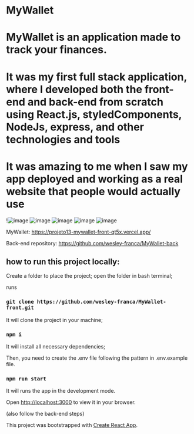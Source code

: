 # MyWallet

<h1>MyWallet is an application made to track your finances.

<h1>It was my first full stack application, where I developed both the front-end and back-end from scratch using React.js, styledComponents, NodeJs, express, and other technologies and tools</h1>
<h1>It was amazing to me when I saw my app deployed and working as a real website that people would actually use</h1>
  
!![image](https://user-images.githubusercontent.com/106840825/217320351-316ed40b-e03d-4515-97f1-95814ea25027.png)
![image](https://user-images.githubusercontent.com/106840825/217320376-38af1dc9-04de-495c-8ad6-2bced2472ab9.png)
![image](https://user-images.githubusercontent.com/106840825/217320821-e67a2bf2-4d10-4092-afd2-d4c199d56f1a.png)
![image](https://user-images.githubusercontent.com/106840825/217320973-d49ff34c-bcc7-4443-ba63-98f988e58f97.png)
![image](https://user-images.githubusercontent.com/106840825/217321059-e77d7034-b29b-421e-ad73-cc9e79964062.png)



MyWallet: https://projeto13-mywallet-front-qt5x.vercel.app/

  
Back-end repository: https://github.com/wesley-franca/MyWallet-back

## how to run this project locally:

Create a folder to place the project;
open the folder in bash terminal;

runs

### `git clone https://github.com/wesley-franca/MyWallet-front.git`
It will clone the project in your machine;

### `npm i`
It will install all necessary dependencies;
  
Then, you need to create the .env file following the pattern in .env.example file.

### `npm run start`
It will runs the app in the development mode.

Open [http://localhost:3000](http://localhost:3000) to view it in your browser.

  
(also follow the back-end steps)
  
This project was bootstrapped with [Create React App](https://github.com/facebook/create-react-app).
  
